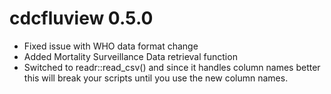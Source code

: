 # cdcfluview 0.5.0

* Fixed issue with WHO data format change
* Added Mortality Surveillance Data retrieval function
* Switched to readr::read_csv() and since it handles column names
  better this will break your scripts until you use the new
  column names.

